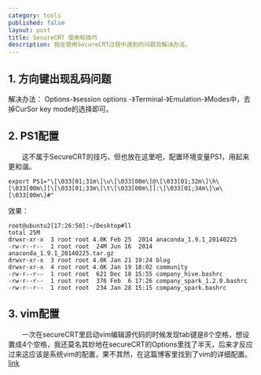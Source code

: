 ```yaml
---
category: tools
published: false
layout: post
title: SecureCRT 使用和技巧
description: 我在使用SecureCRT过程中遇到的问题及解决办法。 
---  
```



##
## 1. 方向键出现乱码问题

解决办法： 
Options-》session options -》Terminal-》Emulation-》Modes中，去掉CurSor key mode的选择即可。

## 2. PS1配置

　　这不属于SecureCRT的技巧，但也放在这里吧，配置环境变量PS1，用起来更和谐。 

```
export PS1="\[\033[01;31m\]\u\[\033[00m\]@\[\033[01;32m\]\h\[\033[00m\][\[\033[01;33m\]\t\[\033[00m\]]:\[\033[01;34m\]\w\[\033[00m\]#"
```

效果：

```
root@ubuntu2[17:26:50]:~/Desktop#ll
total 25M
drwxr-xr-x  3 root root 4.0K Feb 25  2014 anaconda_1.9.1_20140225
-rw-r--r--  1 root root  24M Jun 16  2014 anaconda_1.9.1_20140225.tar.gz
drwxr-xr-x  3 root root 4.0K Jan 21 19:24 blog
drwxr-xr-x  4 root root 4.0K Jan 19 18:02 community
-rw-r--r--  1 root root  621 Dec 18 15:55 company_hive.bashrc
-rw-r--r--  1 root root  376 Feb  6 17:26 company_spark_1.2.0.bashrc
-rw-r--r--  1 root root  234 Jan 28 15:15 company_spark.bashrc
```

## 3. vim配置
　　一次在secureCRT里启动vim编辑源代码的时候发现tab键是8个空格，想设置成4个空格，我还莫名其妙地在secureCRT的Options里找了半天，后来才反应过来这应该是系统vim的配置，果不其然，在这篇博客里找到了vim的详细配置。[link](http://blog.sina.com.cn/s/blog_544f18310100iim0.html)